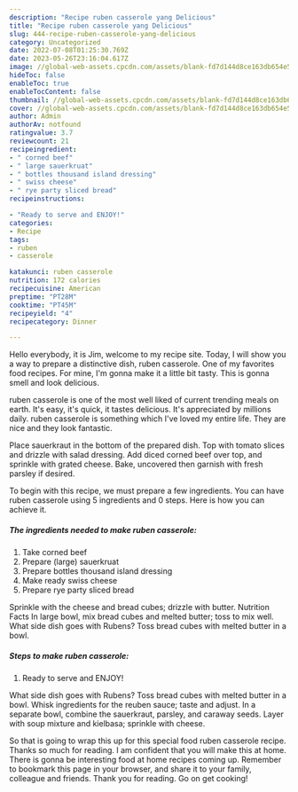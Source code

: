 ```yaml
---
description: "Recipe ruben casserole yang Delicious"
title: "Recipe ruben casserole yang Delicious"
slug: 444-recipe-ruben-casserole-yang-delicious
category: Uncategorized
date: 2022-07-08T01:25:30.769Z
date: 2023-05-26T23:16:04.617Z
image: //global-web-assets.cpcdn.com/assets/blank-fd7d144d8ce163db654e5a02c40b08a2775adb7897d16e4062681dc7e1b2800f.png
hideToc: false
enableToc: true
enableTocContent: false
thumbnail: //global-web-assets.cpcdn.com/assets/blank-fd7d144d8ce163db654e5a02c40b08a2775adb7897d16e4062681dc7e1b2800f.png
cover: //global-web-assets.cpcdn.com/assets/blank-fd7d144d8ce163db654e5a02c40b08a2775adb7897d16e4062681dc7e1b2800f.png
author: Admin
authorAv: notfound
ratingvalue: 3.7
reviewcount: 21
recipeingredient:
- " corned beef"
- " large sauerkruat"
- " bottles thousand island dressing"
- " swiss cheese"
- " rye party sliced bread"
recipeinstructions:

- "Ready to serve and ENJOY!"
categories:
- Recipe
tags:
- ruben
- casserole

katakunci: ruben casserole 
nutrition: 172 calories
recipecuisine: American
preptime: "PT28M"
cooktime: "PT45M"
recipeyield: "4"
recipecategory: Dinner

---
```



Hello everybody, it is Jim, welcome to my recipe site. Today, I will show you a way to prepare a distinctive dish, ruben casserole. One of my favorites food recipes. For mine, I'm gonna make it a little bit tasty. This is gonna smell and look delicious.

ruben casserole is one of the most well liked of current trending meals on earth. It's easy, it's quick, it tastes delicious. It's appreciated by millions daily. ruben casserole is something which I've loved my entire life. They are nice and they look fantastic.

Place sauerkraut in the bottom of the prepared dish. Top with tomato slices and drizzle with salad dressing. Add diced corned beef over top, and sprinkle with grated cheese. Bake, uncovered then garnish with fresh parsley if desired.


To begin with this recipe, we must prepare a few ingredients. You can have ruben casserole using 5 ingredients and 0 steps. Here is how you can achieve it.

<!--inarticleads1-->

##### The ingredients needed to make ruben casserole:

1. Take  corned beef
1. Prepare  (large) sauerkruat
1. Prepare  bottles thousand island dressing
1. Make ready  swiss cheese
1. Prepare  rye party sliced bread


Sprinkle with the cheese and bread cubes; drizzle with butter. Nutrition Facts In large bowl, mix bread cubes and melted butter; toss to mix well. What side dish goes with Rubens? Toss bread cubes with melted butter in a bowl. 

<!--inarticleads2-->

##### Steps to make ruben casserole:


1. Ready to serve and ENJOY!

What side dish goes with Rubens? Toss bread cubes with melted butter in a bowl. Whisk ingredients for the reuben sauce; taste and adjust. In a separate bowl, combine the sauerkraut, parsley, and caraway seeds. Layer with soup mixture and kielbasa; sprinkle with cheese. 

So that is going to wrap this up for this special food ruben casserole recipe. Thanks so much for reading. I am confident that you will make this at home. There is gonna be interesting food at home recipes coming up. Remember to bookmark this page in your browser, and share it to your family, colleague and friends. Thank you for reading. Go on get cooking!
